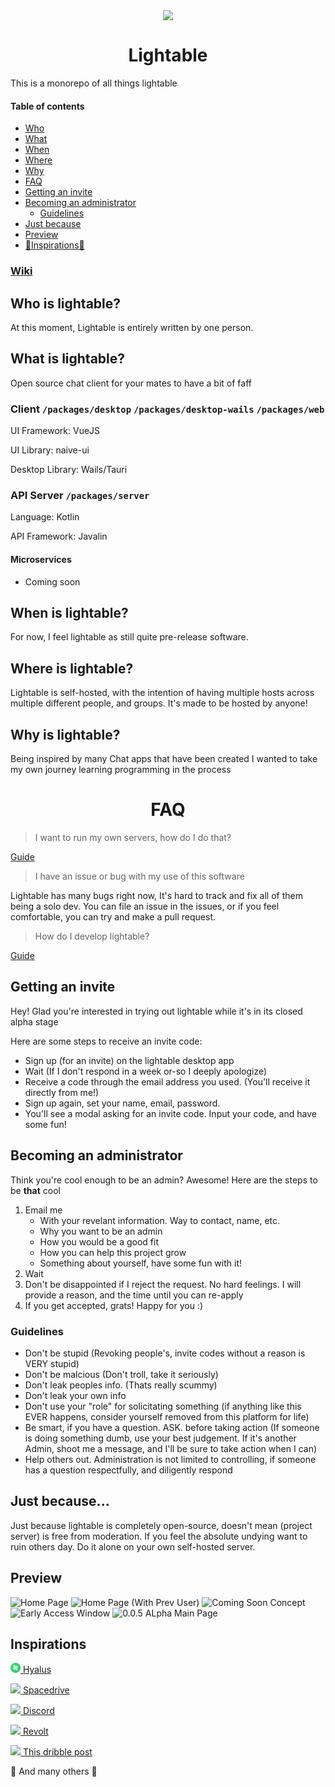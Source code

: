 <p align="center">
<img src="https://github.com/brys0/Lightable/blob/pre-alpha/assets/Lightable-Logo.png?raw=true" height="256" align="center">
</p>

<h1 align="center">Lightable</h1>

This is a monorepo of all things lightable

#### Table of contents
* [Who](https://github.com/brys0/Lightable#who-is-lightable#Who-is-lightable)
* [What](https://github.com/brys0/Lightable#What-is-lightable)
* [When](https://github.com/brys0/Lightable#When-is-lightable)
* [Where](https://github.com/brys0/Lightable#Where-is-lightable)
* [Why](https://github.com/brys0/Lightable#Why-is-lightable)
* [FAQ](https://github.com/brys0/Lightable#faq)
* [Getting an invite](https://github.com/Lightable#Getting-an-invite)
* [Becoming an administrator](https://github.com/brys0/Lightable#becoming-an-administrator)
  - [Guidelines](https://github.com/brys0/Lightable#guidelines)
* [Just because](https://github.com/brys0/Lightable#just-because)
* [Preview]()
* [💖Inspirations💖](https://github.com/brys0/Lightable#Inspirations)
### [Wiki](https://github.com/brys0/Lightable/wiki)

## Who is lightable?

At this moment, Lightable is entirely written by one person.

## What is lightable?

Open source chat client for your mates to have a bit of faff

### Client `/packages/desktop` `/packages/desktop-wails` `/packages/web`

UI Framework: VueJS

UI Library: naive-ui

Desktop Library: Wails/Tauri

### API Server `/packages/server`

Language: Kotlin

API Framework: Javalin

#### Microservices

* Coming soon

## When is lightable?

For now, I feel lightable as still quite pre-release software.

## Where is lightable?

Lightable is self-hosted, with the intention of having multiple hosts across multiple different people, and groups. It's made to be hosted by anyone!

## Why is lightable?

Being inspired by many Chat apps that have been created I wanted to take my own journey learning programming in the process

<h1 align="center">FAQ</h1>

> I want to run my own servers, how do I do that?

[Guide](https://github.com/brys0/Lightable/wiki/Selfhost)

> I have an issue or bug with my use of this software

Lightable has many bugs right now, It's hard to track and fix all of them being a solo dev. 
You can file an issue in the issues, or if you feel comfortable, you can try and make a pull request.

> How do I develop lightable?

[Guide](https://github.com/brys0/Lightable/wiki/Development)

## Getting an invite 

Hey! Glad you're interested in trying out lightable while it's in its closed alpha stage

Here are some steps to receive an invite code:

* Sign up (for an invite) on the lightable desktop app
* Wait (If I don't respond in a week or-so I deeply apologize) 
* Receive a code through the email address you used. (You'll receive it directly from me!)
* Sign up again, set your name, email, password. 
* You'll see a modal asking for an invite code. Input your code, and have some fun!

## Becoming an administrator

Think you're cool enough to be an admin? Awesome! 
Here are the steps to be **that** cool 

1. Email me 
    - With your revelant information. Way to contact, name, etc.
    - Why you want to be an admin
    - How you would be a good fit
    - How you can help this project grow
    - Something about yourself, have some fun with it!
2. Wait
3. Don't be disappointed if I reject the request. No hard feelings. I will provide a reason, and the time until you can re-apply
4. If you get accepted, grats! Happy for you :)

### Guidelines

* Don't be stupid (Revoking people's, invite codes without a reason is VERY stupid)
* Don't be malcious (Don't troll, take it seriously)
* Don't leak peoples info. (Thats really scummy)
* Don't leak your own info 
* Don't use your "role" for solicitating something (if anything like this EVER happens, consider yourself removed from this platform for life)
* Be smart, if you have a question. ASK. before taking action (If someone is doing something dumb, use your best judgement. If it's another Admin, shoot me a message, and I'll be sure to take action when I can)
* Help others out. Administration is not limited to controlling, if someone has a question respectfully, and diligently respond

## Just because...

Just because lightable is completely open-source, doesn't mean (project server) is free from moderation. If you feel the absolute undying want to ruin others day. Do it alone on your own self-hosted server. 

## Preview
![Home Page](https://github.com/brys0/Lightable/blob/pre-alpha/assets/Lightable_Red-dev_eH4nN3zgTK.png?raw=true)
![Home Page (With Prev User)](https://github.com/brys0/Lightable/blob/pre-alpha/assets/Lightable_Red-dev_HAiitHwuzn.png?raw=true)
![Coming Soon Concept](https://github.com/brys0/Lightable/blob/pre-alpha/assets/Lightable_Red-dev_e8R25vJF8m.png?raw=true)
![Early Access Window](https://github.com/brys0/Lightable/blob/pre-alpha/assets/Lightable_Red-dev_058Ky6HKv7.png?raw=true)
![0.0.5 ALpha Main Page](https://github.com/brys0/Lightable/blob/pre-alpha/assets/Lightable_Red-dev_jmzHaS6Ke9.png?raw=true)


## Inspirations

<a href="https://hyalus.app/" target="_blank">
  <p>
    <img src="https://raw.githubusercontent.com/atriplex-co/hyalus/master/packages/client-web/src/assets/images/icon-circle.png" height="16">
    Hyalus
  </p>
</a>
<a href="https://spacedrive.com/" target="_blank">
  <p>
    <img src="https://www.spacedrive.com/assets/logo.55968170.png" height="16">
    Spacedrive 
  </p>
</a>
<a href="https://discord.com/" target="_blank">
  <p>
    <img src="https://discord.com/assets/847541504914fd33810e70a0ea73177e.ico" height="16">
    Discord
  </p>
</a>
<a href="https://revolt.chat/" target="_blank">
  <p>
    <img src="https://revolt.chat/favicon.ico" height="16">
    Revolt
  </p>
</a>
<a href="https://dribbble.com/shots/13944513-Team-Chat-App-VisualExploration/" target="_blank">
  <p>
    <img src="https://cdn.dribbble.com/users/1750819/avatars/small/7d8b1659d63025758603ef1b9f71c721.jpg?1639583578" height="16">
    This dribble post
  </p>
</a>
<p>
  💖 And many others 💖
</p>

